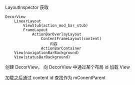 LayoutInspector 获取

    DecorView
        LinearLayout
            ViewStub(action_mod_bar_stub)
            FrameLayout
                ActionBarOverlayLayout
                    ContentFrameLayout(content)
                        内容
                    ActionBarContainer
        View(navigationBarBackground)
        View(statusBarBackground)
        
创建 DecorView， 向 DecorView 中通过某个布局 id 加载 View

加载之后通过 content id 查找作为 mConentParent